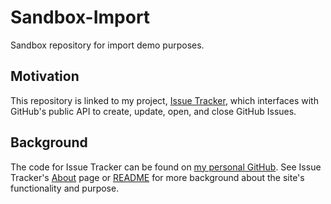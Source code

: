# Sandbox-Import
Sandbox repository for import demo purposes.

## Motivation
This repository is linked to my project, [Issue Tracker](https://www.djangoissuetracker.com/), which interfaces with GitHub's public API to create, update, open, and close GitHub Issues.

## Background
The code for Issue Tracker can be found on [my personal GitHub](https://github.com/RHAM231/GitHub-Issue-Backend). See Issue Tracker's [About](https://www.djangoissuetracker.com/about) page or [README](https://github.com/RHAM231/GitHub-Issue-Backend#readme) for more background about the site's functionality and purpose.
